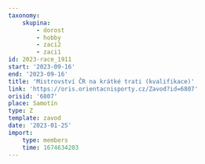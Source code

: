 ```yaml
---
taxonomy:
    skupina:
        - dorost
        - hobby
        - zaci2
        - zaci1
id: 2023-race_1911
start: '2023-09-16'
end: '2023-09-16'
title: 'Mistrovství ČR na krátké trati (kvalifikace)'
link: 'https://oris.orientacnisporty.cz/Zavod?id=6807'
orisid: '6807'
place: Samotín
type: Z
template: zavod
date: '2023-01-25'
import:
    type: members
    time: 1674634203
---
```



